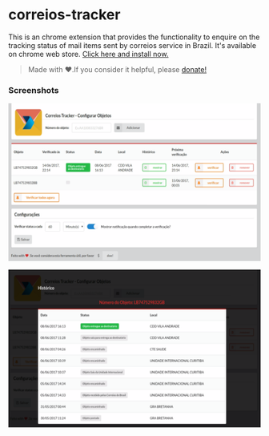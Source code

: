 # correios-tracker
This is an chrome extension that provides the functionality to enquire on the tracking status of mail items sent by correios service in Brazil. It's available on chrome web store. [Click here and install now.](https://chrome.google.com/webstore/detail/correios-tracker/nemepngjloclnhiflpcgkcbggnfbhjni)

> Made with :heart:.If you consider it helpful, please [donate!](https://www.paypal.com/cgi-bin/webscr?cmd=_s-xclick&hosted_button_id=HJDYN2DG4V8RQ)

### Screenshots

![](screenshots/configure-items.png?raw=true)

![](screenshots/tracks.png?raw=true)